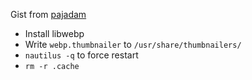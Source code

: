 Gist from [pajadam](https://gist.github.com/pajadam/105ad68686a6c9b8fa30548068ce49d6)

- Install libwebp
- Write `webp.thumbnailer` to `/usr/share/thumbnailers/`
- `nautilus -q` to force restart
- `rm -r .cache`


